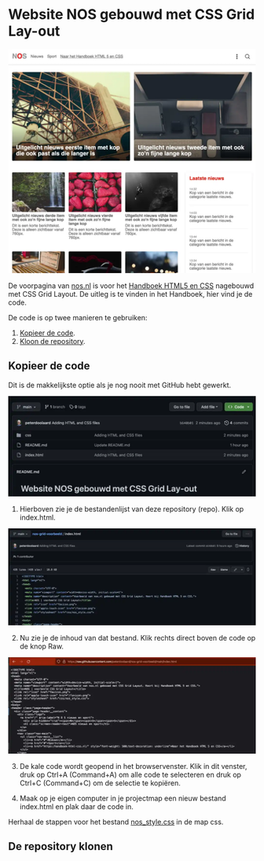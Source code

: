 # Website NOS gebouwd met CSS Grid Lay-out

![voorpagina.webp](images/voorpagina.webp)

De voorpagina van [nos.nl](https://nos.nl) is voor het [Handboek HTML5 en CSS](https://handboek-html-css.nl) nagebouwd met CSS Grid Layout. De uitleg is te vinden in het Handboek, hier vind je de code.

De code is op twee manieren te gebruiken:

1. [Kopieer de code](#kopieer-de-code).
2. [Kloon de repository](#de-repository-klonen).

## Kopieer de code

Dit is de makkelijkste optie als je nog nooit met GitHub hebt gewerkt.

![stap1.webp](images/stap1.webp)

1. Hierboven zie je de bestandenlijst van deze repository (repo). Klik op index.html.

![stap2.webp](images/stap2.webp)

2. Nu zie je de inhoud van dat bestand. Klik rechts direct boven de code op de knop Raw.

![stap3.webp](images/stap3.webp)

3. De kale code wordt geopend in het browservenster. Klik in dit venster, druk op Ctrl+A (Command+A) om alle code te selecteren en druk op Ctrl+C (Command+C) om de selectie te kopiëren.

4. Maak op je eigen computer in je projectmap een nieuw bestand index.html en plak daar de code in.

Herhaal de stappen voor het bestand [nos_style.css](https://github.com/peterdoolaard/nos-grid-voorbeeld/blob/main/css/nos_style.css) in de map css.

## De repository klonen
 

